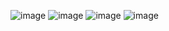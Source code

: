 ![image](https://github.com/user-attachments/assets/e4d5f87a-a98a-445d-93dc-d96496a528bd)
![image](https://github.com/user-attachments/assets/c81854f3-f2e8-4104-89b1-8cbad232bad1)
![image](https://github.com/user-attachments/assets/b69c2ae4-6c9a-4421-9cc8-9bf3fcebc828)
![image](https://github.com/user-attachments/assets/f1e1299f-c318-45bd-978b-1c58cf2a93f7)



